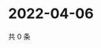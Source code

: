 # 2022-04-06

共 0 条

<!-- BEGIN WEIBO -->
<!-- 最后更新时间 Wed Apr 06 2022 12:19:03 GMT+0800 (China Standard Time) -->

<!-- END WEIBO -->
